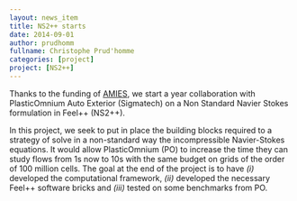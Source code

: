 ```yaml
---
layout: news_item
title: NS2++ starts
date: 2014-09-01
author: prudhomm
fullname: Christophe Prud'homme
categories: [project]
project: [NS2++]
---
```


Thanks to the funding of
[AMIES](http://www.agence-maths-entreprises.fr/a/?q=fr), we start a
year collaboration with PlasticOmnium Auto Exterior (Sigmatech) on a
Non Standard Navier Stokes formulation in Feel++ (NS2++).


In this project, we seek to put in place the building blocks required
to a strategy of solve in a non-standard way the incompressible
Navier-Stokes equations.  It would allow PlasticOmnium (PO) to
increase the time they can study flows from 1s now to 10s with the
same budget on grids of the order of 100 million cells. The goal at
the end of the project is to have *(i)* developed the computational framework,
*(ii)* developed the necessary Feel++ software bricks  and *(iii)* tested
on some benchmarks from PO.
